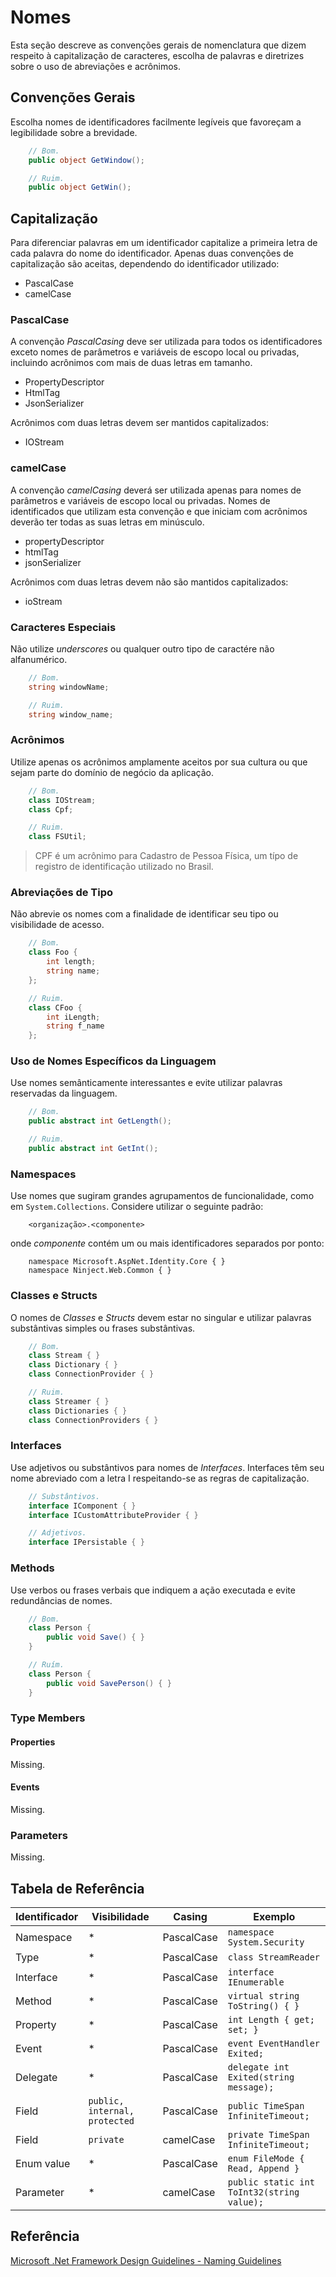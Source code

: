 # Nomes

Esta seção descreve as convenções gerais de nomenclatura que dizem respeito à capitalização de caracteres, escolha de palavras e diretrizes sobre o uso de abreviações e acrônimos.

## Convenções Gerais

Escolha nomes de identificadores facilmente legíveis que favoreçam a legibilidade sobre a brevidade.

```C#
    // Bom.
    public object GetWindow();

    // Ruim.
    public object GetWin();
```

## Capitalização

Para diferenciar palavras em um identificador capitalize a primeira letra de cada palavra do nome do identificador. Apenas duas convenções de capitalização são aceitas, dependendo do identificador utilizado:

- PascalCase
- camelCase

### PascalCase

A convenção _PascalCasing_ deve ser utilizada para todos os identificadores exceto nomes de parâmetros e variáveis de escopo local ou privadas, incluindo acrônimos com mais de duas letras em tamanho.

- PropertyDescriptor
- HtmlTag
- JsonSerializer

Acrônimos com duas letras devem ser mantidos capitalizados:

- IOStream

### camelCase

A convenção _camelCasing_ deverá ser utilizada apenas para nomes de parâmetros e variáveis de escopo local ou privadas. Nomes de identificados que utilizam esta convenção e que iniciam com acrônimos deverão ter todas as suas letras em minúsculo.

- propertyDescriptor
- htmlTag
- jsonSerializer

Acrônimos com duas letras devem não são mantidos capitalizados:

- ioStream

### Caracteres Especiais

Não utilize _underscores_ ou qualquer outro tipo de caractére não alfanumérico.

```C#
    // Bom.
    string windowName;

    // Ruim.
    string window_name;
```

### Acrônimos

Utilize apenas os acrônimos amplamente aceitos por sua cultura ou que sejam parte do domínio de negócio da aplicação.

```C#
    // Bom.
    class IOStream;
    class Cpf;

    // Ruim.
    class FSUtil;
```

> CPF é um acrônimo para Cadastro de Pessoa Física, um típo de registro de identificação utilizado no Brasil.

### Abreviações de Tipo

Não abrevie os nomes com a finalidade de identificar seu tipo ou visibilidade de acesso.

```C#
    // Bom.
    class Foo {
        int length;
        string name;
    };

    // Ruim.
    class CFoo {
        int iLength;
        string f_name
    };
```

### Uso de Nomes Específicos da Linguagem

Use nomes semânticamente interessantes e evite utilizar palavras reservadas da linguagem.

```C#
    // Bom.
    public abstract int GetLength();

    // Ruim.
    public abstract int GetInt();
```

### Namespaces

Use nomes que sugiram grandes agrupamentos de funcionalidade, como em `System.Collections`. Considere utilizar o seguinte padrão:

```Plain
    <organização>.<componente>
```

onde _componente_ contém um ou mais identificadores separados por ponto:

```Plain
    namespace Microsoft.AspNet.Identity.Core { }
    namespace Ninject.Web.Common { }
```

### Classes e Structs

O nomes de _Classes_ e _Structs_ devem estar no singular e utilizar palavras substântivas simples ou frases substântivas.

```C#
    // Bom.
    class Stream { }
    class Dictionary { }
    class ConnectionProvider { }

    // Ruim.
    class Streamer { }
    class Dictionaries { }
    class ConnectionProviders { }
```

### Interfaces

Use adjetivos ou substântivos para nomes de _Interfaces_. Interfaces têm seu nome abreviado com a letra I respeitando-se as regras de capitalização.

```C#
    // Substântivos.
    interface IComponent { }
    interface ICustomAttributeProvider { }

    // Adjetivos.
    interface IPersistable { }
```

### Methods

Use verbos ou frases verbais que indiquem a ação executada e evite redundâncias de nomes.

```C#
    // Bom.
    class Person {
        public void Save() { }
    }

    // Ruím.
    class Person {
        public void SavePerson() { }
    }
```

### Type Members

#### Properties

Missing.

#### Events

Missing.

### Parameters

Missing.

## Tabela de Referência

Identificador | Visibilidade | Casing | Exemplo
--- | --- | --- | ---
Namespace | * | PascalCase | `namespace System.Security`
Type | * | PascalCase | `class StreamReader`
Interface | * | PascalCase | `interface IEnumerable`
Method | * | PascalCase | `virtual string ToString() { }`
Property | * | PascalCase | `int Length { get; set; }`
Event | * | PascalCase | `event EventHandler Exited;`
Delegate | * | PascalCase | `delegate int Exited(string message);`
Field | `public, internal, protected` | PascalCase | `public TimeSpan InfiniteTimeout;`
Field | `private` | camelCase | `private TimeSpan InfiniteTimeout;`
Enum value | * | PascalCase | `enum FileMode { Read, Append }`
Parameter | * | camelCase | `public static int ToInt32(string value);`

## Referência

[Microsoft .Net Framework Design Guidelines - Naming Guidelines](https://msdn.microsoft.com/en-us/library/ms229002(v=vs.110).aspx)
